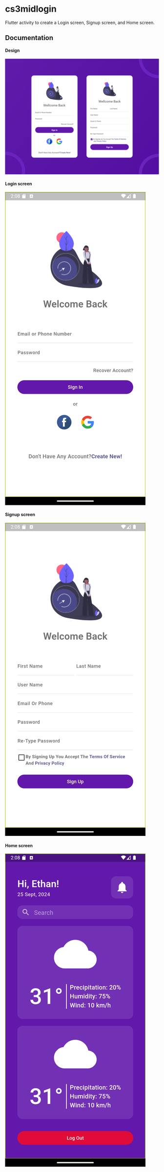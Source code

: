 # cs3midlogin

Flutter activity to create a Login screen, Signup screen, and Home screen.

## Documentation

#### Design 
![design](assets/design.png)
#### Login screen 
![login screen](assets/login.png)
#### Signup screen 
![signup screen](assets/signup.png)
#### Home screen 
![home scren](assets/home.png)